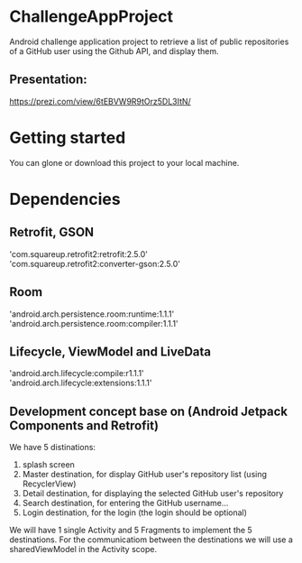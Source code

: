 # ChallengeAppProject
Android challenge application project to retrieve a list of public repositories of a GitHub user using the Github API, and display them.

## Presentation: 
https://prezi.com/view/6tEBVW9R9tOrz5DL3ItN/



# Getting started
You can glone or download this project to your local machine.

# Dependencies

## Retrofit, GSON
'com.squareup.retrofit2:retrofit:2.5.0'  
'com.squareup.retrofit2:converter-gson:2.5.0'

## Room 
'android.arch.persistence.room:runtime:1.1.1'  
'android.arch.persistence.room:compiler:1.1.1'

## Lifecycle, ViewModel and LiveData
'android.arch.lifecycle:compile:r1.1.1'  
'android.arch.lifecycle:extensions:1.1.1'

## Development concept base on (Android Jetpack Components and Retrofit) 
We have 5 distinations:  
1. splash screen  
2. Master destination, for display GitHub user's repository list (using RecyclerView)  
3. Detail destination, for displaying the selected GitHub user's repository  
4. Search destination, for entering the GitHub username...
5. Login destination, for the login (the login should be optional)

We will have 1 single Activity and 5 Fragments to implement the 5 destinations. 
For the communicatiom between the destinations we will use a sharedViewModel in the Activity scope.

